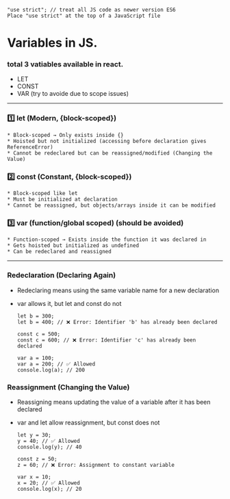    "use strict"; // treat all JS code as newer version ES6
    Place "use strict" at the top of a JavaScript file
    
# Variables in JS.
### total 3 vatiables available in react. 
- LET
- CONST
- VAR (try to avoide due to scope issues)
___

### 1️⃣ let (Modern, {block-scoped})
    * Block-scoped → Only exists inside {}
    * Hoisted but not initialized (accessing before declaration gives ReferenceError)
    * Cannot be redeclared but can be reassigned/modified (Changing the Value) 

### 2️⃣ const (Constant, {block-scoped})
    * Block-scoped like let
    * Must be initialized at declaration
    * Cannot be reassigned, but objects/arrays inside it can be modified

### 3️⃣ var (function/global scoped) (should be avoided)
    * Function-scoped → Exists inside the function it was declared in
    * Gets hoisted but initialized as undefined
    * Can be redeclared and reassigned
___

### Redeclaration (Declaring Again)
- Redeclaring means using the same variable name for a new declaration
- var allows it, but let and const do not
      
      let b = 300;
      let b = 400; // ❌ Error: Identifier 'b' has already been declared
      
      const c = 500;
      const c = 600; // ❌ Error: Identifier 'c' has already been declared
  
      var a = 100;
      var a = 200; // ✅ Allowed
      console.log(a); // 200

### Reassignment (Changing the Value)
- Reassigning means updating the value of a variable after it has been declared
- var and let allow reassignment, but const does not

      let y = 30;
      y = 40; // ✅ Allowed
      console.log(y); // 40

      const z = 50;
      z = 60; // ❌ Error: Assignment to constant variable

      var x = 10;
      x = 20; // ✅ Allowed
      console.log(x); // 20

